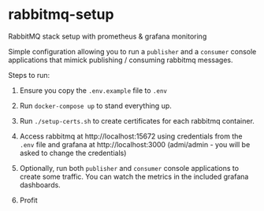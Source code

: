 # rabbitmq-setup
RabbitMQ stack setup with prometheus &amp; grafana monitoring

Simple configuration allowing you to run a `publisher` and a `consumer` console applications that mimick publishing / consuming rabbitmq messages.

Steps to run: 

1. Ensure you copy the `.env.example` file to `.env`

2. Run `docker-compose up` to stand everything up.

3. Run `./setup-certs.sh` to create certificates for each rabbitmq container.

4. Access rabbitmq at http://localhost:15672 using credentials from the `.env` file and grafana at http://localhost:3000 (admi/admin - you will be asked to change the credentials) 

5. Optionally, run both `publisher` and `consumer` console applications to create some traffic. You can watch the metrics in the included grafana dashboards.

6. Profit
